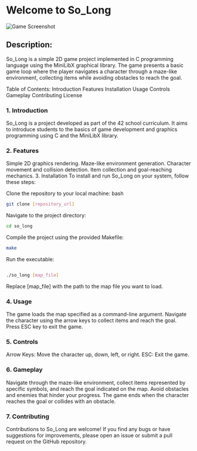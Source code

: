 # Welcome to So_Long

![Game Screenshot](https://i.imgur.com/QtqAYtO.png)

## Description:
So_Long is a simple 2D game project implemented in C programming language using the MiniLibX graphical library.
The game presents a basic game loop where the player navigates a character through a maze-like environment,
collecting items while avoiding obstacles to reach the goal.

Table of Contents:
Introduction
Features
Installation
Usage
Controls
Gameplay
Contributing
License

### 1. Introduction <a name="introduction"></a>
So_Long is a project developed as part of the 42 school curriculum.
It aims to introduce students to the basics of game development and graphics programming using C and the MiniLibX library.

### 2. Features <a name="features"></a>
Simple 2D graphics rendering.
Maze-like environment generation.
Character movement and collision detection.
Item collection and goal-reaching mechanics.
3. Installation <a name="installation"></a>
To install and run So_Long on your system, follow these steps:

Clone the repository to your local machine:
bash
```bash
git clone [repository_url]
```
Navigate to the project directory:
```bash
cd so_long
```
Compile the project using the provided Makefile:
```bash
make
```
Run the executable:
```bash

./so_long [map_file]
```
Replace [map_file] with the path to the map file you want to load.

### 4. Usage <a name="usage"></a>
The game loads the map specified as a command-line argument.
Navigate the character using the arrow keys to collect items and reach the goal.
Press ESC key to exit the game.

### 5. Controls <a name="controls"></a>
Arrow Keys: Move the character up, down, left, or right.
ESC: Exit the game.

### 6. Gameplay <a name="gameplay"></a>
Navigate through the maze-like environment, collect items represented by specific symbols, and reach the goal indicated on the map. Avoid obstacles and enemies that hinder your progress. The game ends when the character reaches the goal or collides with an obstacle.

### 7. Contributing <a name="contributing"></a>
Contributions to So_Long are welcome! If you find any bugs or have suggestions for improvements, please open an issue or submit a pull request on the GitHub repository.

